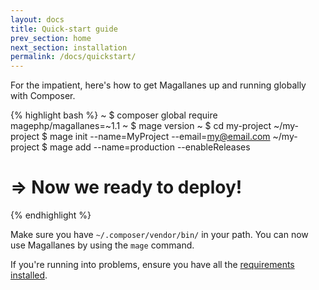 ```yaml
---
layout: docs
title: Quick-start guide
prev_section: home
next_section: installation
permalink: /docs/quickstart/
---
```


For the impatient, here's how to get Magallanes up and running
globally with Composer.

{% highlight bash %}
~ $ composer global require magephp/magallanes=~1.1
~ $ mage version
~ $ cd my-project
~/my-project $ mage init --name=MyProject --email=my@email.com
~/my-project $ mage add --name=production --enableReleases
# => Now we ready to deploy!
{% endhighlight %}

Make sure you have `~/.composer/vendor/bin/` in your path.
You can now use Magallanes by using the `mage` command.

If you're running into problems, ensure you have all the [requirements
installed][Installation].

[Installation]: /docs/installation/
